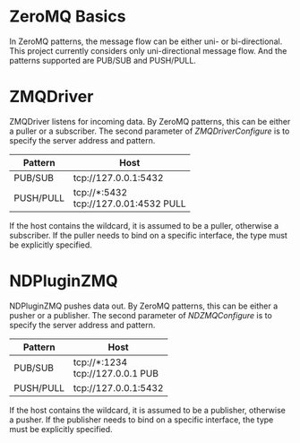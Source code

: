 ZeroMQ Basics
=============

In ZeroMQ patterns, the message flow can be either uni- or bi-directional.
This project currently considers only uni-directional message flow.
And the patterns supported are PUB/SUB and PUSH/PULL.


ZMQDriver
=========

ZMQDriver listens for incoming data. By ZeroMQ patterns, this can be either a puller or a subscriber.
The second parameter of *ZMQDriverConfigure* is to specify the server address and pattern.

| Pattern   |           Host             |
|-----------|----------------------------|
| PUB/SUB   | tcp://127.0.0.1:5432       |
| PUSH/PULL | tcp://*:5432 <br /> tcp://127.0.01:4532 PULL |

If the host contains the wildcard, it is assumed to be a puller, otherwise a subscriber.
If the puller needs to bind on a specific interface, the type must be explicitly specified.

NDPluginZMQ
===========

NDPluginZMQ pushes data out. By ZeroMQ patterns, this can be either a pusher or a publisher.
The second parameter of *NDZMQConfigure* is to specify the server address and pattern.

| Pattern   |           Host               |
|-----------|------------------------------|
| PUB/SUB   | tcp://*:1234 <br /> tcp://127.0.0.1 PUB |
| PUSH/PULL | tcp://127.0.0.1:5432         |

If the host contains the wildcard, it is assumed to be a publisher, otherwise a pusher.
If the publisher needs to bind on a specific interface, the type must be explicitly specified.


